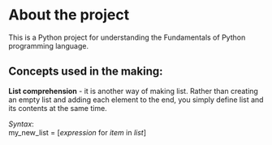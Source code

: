 # About the project
This is a Python project for understanding the Fundamentals of Python programming language.

## Concepts used in the making:
**List comprehension** - it is another way of making list.
Rather than creating an empty list and adding each element to 
the end, you simply define list and its contents at the same
time.

_Syntax_:<br>
my_new_list = [*expression* for *item* in *list*]
